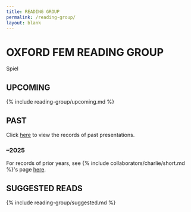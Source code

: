 ```yaml
---
title: READING GROUP
permalink: /reading-group/
layout: blank
---
```


# OXFORD FEM READING GROUP

Spiel

## UPCOMING

{% include reading-group/upcoming.md %}

## PAST

Click [here](/reading-group/past/) to view the records of past presentations.

### –2025

For records of prior years, see {% include collaborators/charlie/short.md %}'s page [here](https://sites.google.com/view/charlieparker2/oxford-fem-reading-group).

## SUGGESTED READS

{% include reading-group/suggested.md %}
